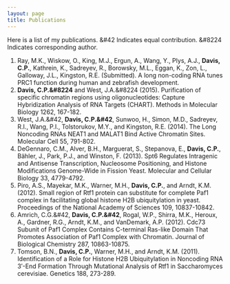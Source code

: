 ```yaml
---
layout: page
title: Publications
---
```


Here is a list of my publications.
&#42 Indicates equal contribution.
&#8224 Indicates corresponding author.

1.	Ray, M.K., Wiskow, O., King, M.J., Ergun, A., Wang, Y., Plys, A.J., <strong>Davis, C.P.</strong>, Kathrein, K., Sadreyev, R., Borowsky, M.L., Eggan, K., Zon, L., Galloway, J.L., Kingston, R.E. (Submitted). A long non-coding RNA tunes PRC1 function during human and zebrafish development.
2.	<strong>Davis, C.P.&#8224</strong> and West, J.A.&#8224 (2015). Purification of specific chromatin regions using oligonucleotides: Capture Hybridization Analysis of RNA Targets (CHART). Methods in Molecular Biology 1262, 167-182.
3.	West, J.A.&#42, <strong>Davis, C.P.&#42</strong>, Sunwoo, H., Simon, M.D., Sadreyev, R.I., Wang, P.I., Tolstorukov, M.Y., and Kingston, R.E. (2014). The Long Noncoding RNAs NEAT1 and MALAT1 Bind Active Chromatin Sites. Molecular Cell 55, 791-802.
4.	DeGennaro, C.M., Alver, B.H., Marguerat, S., Stepanova, E., <strong>Davis, C.P.</strong>, Bähler, J., Park, P.J., and Winston, F. (2013). Spt6 Regulates Intragenic and Antisense Transcription, Nucleosome Positioning, and Histone Modifications Genome-Wide in Fission Yeast. Molecular and Cellular Biology 33, 4779-4792.
5.	Piro, A.S., Mayekar, M.K., Warner, M.H., <strong>Davis, C.P.</strong>, and Arndt, K.M. (2012). Small region of Rtf1 protein can substitute for complete Paf1 complex in facilitating global histone H2B ubiquitylation in yeast. Proceedings of the National Academy of Sciences 109, 10837-10842.
6.	Amrich, C.G.&#42, <strong>Davis, C.P.&#42</strong>, Rogal, W.P., Shirra, M.K., Heroux, A., Gardner, R.G., Arndt, K.M., and VanDemark, A.P. (2012). Cdc73 Subunit of Paf1 Complex Contains C-terminal Ras-like Domain That Promotes Association of Paf1 Complex with Chromatin. Journal of Biological Chemistry 287, 10863-10875.
7.	Tomson, B.N., <strong>Davis, C.P.</strong>, Warner, M.H., and Arndt, K.M. (2011). Identification of a Role for Histone H2B Ubiquitylation in Noncoding RNA 3′-End Formation Through Mutational Analysis of Rtf1 in Saccharomyces cerevisiae. Genetics 188, 273-289.

